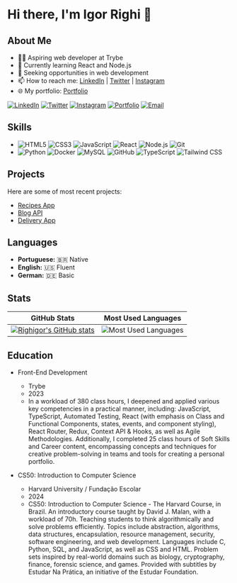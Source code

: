 # Hi there, I'm Igor Righi 👋

## About Me

- 👨‍💻 Aspiring web developer at Trybe
- 🌱 Currently learning React and Node.js
- 💼 Seeking opportunities in web development
- 📫 How to reach me: [LinkedIn](https://www.linkedin.com/in/igor-righi/) | [Twitter](https://twitter.com/righigor) | [Instagram](https://www.instagram.com/righigor/)
- 🌐 My portfolio: [Portfolio](https://righigordev.netlify.app/)
  
[![LinkedIn](https://img.shields.io/badge/LinkedIn-0077B5?style=for-the-badge&logo=linkedin&logoColor=white)](https://www.linkedin.com/in/igor-righi/)
[![Twitter](https://img.shields.io/badge/Twitter-1DA1F2?style=for-the-badge&logo=twitter&logoColor=white)](https://twitter.com/righigor)
[![Instagram](https://img.shields.io/badge/Instagram-E4405F?style=for-the-badge&logo=instagram&logoColor=white)](https://www.instagram.com/righigor/)
[![Portfolio](https://img.shields.io/badge/Portfolio-9cf?style=for-the-badge&logo=appveyor&logoColor=white)](https://righigordev.netlify.app/)
[![Email](https://img.shields.io/badge/Email-D14836?style=for-the-badge&logo=gmail&logoColor=white)](mailto:righigordev@gmail.com)

## Skills

- ![HTML5](https://img.shields.io/badge/HTML5-E34F26?style=for-the-badge&logo=html5&logoColor=white) ![CSS3](https://img.shields.io/badge/CSS3-1572B6?style=for-the-badge&logo=css3&logoColor=white) ![JavaScript](https://img.shields.io/badge/JavaScript-F7DF1E?style=for-the-badge&logo=javascript&logoColor=black) ![React](https://img.shields.io/badge/React-61DAFB?style=for-the-badge&logo=react&logoColor=black) ![Node.js](https://img.shields.io/badge/Node.js-43853D?style=for-the-badge&logo=node.js&logoColor=white) ![Git](https://img.shields.io/badge/Git-F05032?style=for-the-badge&logo=git&logoColor=white)
- ![Python](https://img.shields.io/badge/Python-3776AB?style=for-the-badge&logo=python&logoColor=white)  ![Docker](https://img.shields.io/badge/Docker-2496ED?style=for-the-badge&logo=docker&logoColor=white)  ![MySQL](https://img.shields.io/badge/MySQL-4479A1?style=for-the-badge&logo=mysql&logoColor=white) ![GitHub](https://img.shields.io/badge/GitHub-181717?style=for-the-badge&logo=github&logoColor=white) ![TypeScript](https://img.shields.io/badge/TypeScript-3178C6?style=for-the-badge&logo=typescript&logoColor=white) ![Tailwind CSS](https://img.shields.io/badge/Tailwind%20CSS-38B2AC?style=for-the-badge&logo=tailwind-css&logoColor=white)

## Projects

Here are some of most recent projects:
- [Recipes App](https://github.com/righigor/trybe-exercicios/tree/main/02-Front-End/Secao08-Projeto-App-de-Receitas/Dia01-Projeto-App-de-Receitas)
- [Blog API](https://github.com/righigor/trybe-exercicios/tree/main/03-Back-End/Secao06-NodeJS-ORM-e-Autenticacao/Dia05-Projeto-API-de-Blogs)
- [Delivery App](https://github.com/righigor/rocketseat/tree/main/nlw-expert/delivery-app)

## Languages

- **Portuguese:** 🇧🇷 Native
- **English:** 🇺🇸 Fluent
- **German:** 🇩🇪 Basic

## Stats

| GitHub Stats                                                                                                   | Most Used Languages                                                                                                    |
|---------------------------------------------------------------------------------------------------------------|------------------------------------------------------------------------------------------------------------------------|
| [![Righigor's GitHub stats](https://github-readme-stats.vercel.app/api?username=righigor&theme=radical)](https://github.com/righigor/github-readme-stats&count_private=true&show_icons=true&theme=radical) | ![Most Used Languages](https://github-readme-stats.vercel.app/api/top-langs/?username=righigor&layout=compact&theme=radical) |


## Education

- Front-End Development
  - Trybe
  - 2023
  - In a workload of 380 class hours, I deepened and applied various key competencies in a practical manner, including: JavaScript, TypeScript, Automated Testing, React (with emphasis on Class and Functional Components, states, events, and component styling), React Router, Redux, Context API & Hooks, as well as Agile Methodologies. Additionally, I completed 25 class hours of Soft Skills and Career content, encompassing concepts and techniques for creative problem-solving in teams and tools for creating a personal portfolio.
 
- CS50: Introduction to Computer Science
  - Harvard University / Fundação Escolar
  - 2024
  - CS50: Introduction to Computer Science - The Harvard Course, in Brazil. An introductory course taught by David J. Malan, with a workload of 70h. Teaching students to think algorithmically and solve problems efficiently. Topics include abstraction, algorithms, data structures, encapsulation, resource management, security, software engineering, and web development. Languages include C, Python, SQL, and JavaScript, as well as CSS and HTML. Problem sets inspired by real-world domains such as biology, cryptography, finance, forensic science, and games. Provided with subtitles by Estudar Na Prática, an initiative of the Estudar Foundation.
 
